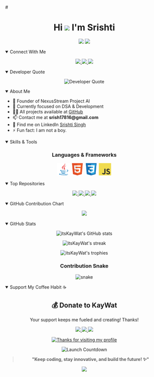 #<h1 align="center">Hi <img src="https://user-images.githubusercontent.com/44104676/173990923-48b66056-0bff-472a-b5bf-faab4146e950.gif" height="40"> I'm Srishti</h1>

<p align="center">
    <img src="https://img.shields.io/badge/Focus-DSA-CB9DF0?style=flat" />
    <img src="https://img.shields.io/badge/Focus-Web%20Development-C2FFC7?style=flat" />
</p>

<details open>
<summary>Connect With Me</summary>
<p align="center">
    <a href="">
        <img src="https://img.shields.io/badge/TikTok-000000?style=for-the-badge&logo=tiktok&logoColor=white" />
    </a>
    <a href="https://www.twitch.tv/xl_kaywat_lx">
        <img src="https://img.shields.io/badge/Twitch-9146FF?style=for-the-badge&logo=twitch&logoColor=white" />
    </a>
    <a href="https://www.fixmyapple.org">
        <img src="https://img.shields.io/badge/FixMyApple-000000?style=for-the-badge&logo=apple&logoColor=white" />
    </a>
</p>
</details>

<details open>
<summary>Developer Quote</summary>
<p align="center">
    <img src="https://readme-typing-svg.demolab.com?font=Fira+Code&duration=3000&pause=2000&color=C2FFC7&center=true&vCenter=true&random=false&width=800&lines=The+people+who+are+crazy+enough+to+think+they+can+change+the+world;are+the+ones+who+do.++-+Steve+Jobs" alt="Developer Quote"/>
</p>
</details>

<details open>
<summary>About Me</summary>
<ul>
<li>🔭 Founder of NexusStream Project AI</li>
<li>🌱 Currently focused on DSA & Development</li>
<li>👨‍💻 All projects available at <a href="https://github.com/srishtinsaan">GitHub</a></li>
<li>📫 Contact me at <strong>srish17816@gmail.com</strong></li>
<li>🎥 Find me on LinkedIn <a href="https://www.linkedin.com/in/srishti-singh-001842278/">Srishti Singh</a></li>
<li>⚡ Fun fact: I am not a boy.</li>
</ul>
</details>

<details open>
<summary>Skills & Tools</summary>
<h3 align="center">Languages & Frameworks</h3>
<p align="center">
    <img src="https://raw.githubusercontent.com/devicons/devicon/master/icons/java/java-original.svg" alt="java" width="40" height="40"/>
    <img src="https://raw.githubusercontent.com/devicons/devicon/master/icons/html5/html5-original.svg" alt="html5" width="40" height="40"/>
    <img src="https://raw.githubusercontent.com/devicons/devicon/master/icons/css3/css3-original.svg" alt="css3" width="40" height="40"/>
    <img src="https://raw.githubusercontent.com/devicons/devicon/master/icons/javascript/javascript-original.svg" alt="javascript" width="40" height="40"/>
</p>
</details>

<details open>
<summary>Top Repositories</summary>
<p align="center">
    <a href="https://github.com/itsKayWat/ChatGPT-Recipe_Studio">
        <img src="https://github-readme-stats.vercel.app/api/pin/?username=itsKayWat&repo=ChatGPT-Recipe_Studio&theme=dark&title_color=C2FFC7&icon_color=CB9DF0&text_color=ffffff&bg_color=000000" />
    </a>
    <a href="https://github.com/itsKayWat/GitSwift">
        <img src="https://github-readme-stats.vercel.app/api/pin/?username=itsKayWat&repo=GitSwift&theme=dark&title_color=C2FFC7&icon_color=CB9DF0&text_color=ffffff&bg_color=000000" />
    </a>
    <a href="https://github.com/itsKayWat/Smart_Text_Expander">
        <img src="https://github-readme-stats.vercel.app/api/pin/?username=itsKayWat&repo=Smart_Text_Expander&theme=dark&title_color=C2FFC7&icon_color=CB9DF0&text_color=ffffff&bg_color=000000" />
    </a>
    <a href="https://github.com/itsKayWat/Nexus_Ai_Streaming_Platform">
        <img src="https://github-readme-stats.vercel.app/api/pin/?username=itsKayWat&repo=Nexus_Ai_Streaming_Platform&theme=dark&title_color=C2FFC7&icon_color=CB9DF0&text_color=ffffff&bg_color=000000" />
    </a>
</p>
</details>

<details open>
<summary>GitHub Contribution Chart</summary>
<p align="center">
    <img src="https://github-readme-activity-graph.vercel.app/graph?username=srishtinsaan&theme=github-compact&area=true&hide_border=true&custom_title=Contribution%20Graph&bg_color=000000&color=C2FFC7&line=CB9DF0&point=C2FFC7&area_color=CB9DF0" />
</p>
</details>

<details open>
<summary>GitHub Stats</summary>
<p align="center">
    <img src="https://github-readme-stats-git-masterrstaa-rickstaa.vercel.app/api?username=srishtinsaan&show_icons=true&theme=dark&title_color=C2FFC7&icon_color=CB9DF0&text_color=ffffff&bg_color=000000" alt="itsKayWat's GitHub stats" />
</p>

<p align="center">
    <img src="https://streak-stats.demolab.com?user=srishtinsaan&theme=dark&ring=C2FFC7&fire=CB9DF0&currStreakLabel=C2FFC7" alt="itsKayWat's streak"/>
</p>

<p align="center">
    <img src="https://github-profile-trophy.vercel.app/?username=srishtinsaan&theme=dark&column=-1&title_color=C2FFC7&icon_color=CB9DF0&text_color=ffffff&bg_color=000000" alt="itsKayWat's trophies"/>
</p>

<h3 align="center">Contribution Snake</h3>
<p align="center">
  <img src="https://raw.githubusercontent.com/srishtinsaan/srishtinsaan/output/github-contribution-grid-snake.svg" alt="snake"/>
</p>
</details>

<details open>
<summary>Support My Coffee Habit ☕️</summary>
<h2 align="center">💰 Donate to KayWat</h2>
<p align="center">Your support keeps me fueled and creating! Thanks!</p>
<p align="center">
    <a href="https://www.paypal.com/donate/?hosted_button_id=J3ABMPG6MQF3L">
        <img src="https://img.shields.io/badge/Buy%20Me%20a%20Coffee-000000?style=for-the-badge&logo=buy-me-a-coffee&logoColor=white" />
    </a>
    <a href="https://www.paypal.com/donate/?hosted_button_id=J3ABMPG6MQF3L">
        <img src="https://img.shields.io/badge/Buy%20Me%20Two%20Coffees-FFDD00?style=for-the-badge&logo=buy-me-a-coffee&logoColor=black" />
    </a>
    <a href="https://www.paypal.com/donate/?hosted_button_id=J3ABMPG6MQF3L">
        <img src="https://img.shields.io/badge/Buy%20Me%20Three%20Coffees-000000?style=for-the-badge&logo=buy-me-a-coffee&logoColor=white" />
    </a>
</p>
</details>

<div align="center">
<a href="#">
    <img height="120" alt="Thanks for visiting my profile" width="100%" src="https://capsule-render.vercel.app/api?type=waving&color=C2FFC7&height=120&section=header&text=Thanks%20for%20visiting!&fontSize=30&fontColor=000000&animation=twinkling"/>
</a>
<br>
<p>
    <img src="https://img.shields.io/badge/Nexus%20AI%20Launch-825%20Days-C2FFC7?style=for-the-badge&logo=clockify&logoColor=black" alt="Launch Countdown"/>
</p>
<blockquote>
<p><strong>"Keep coding, stay innovative, and build the future! ✨"</strong></p>
</blockquote>
<p align="center">
    <img src="https://capsule-render.vercel.app/api?type=waving&color=gradient&customColorList=2,12,18,20,26&height=60&section=footer"/>
</p>
</div>
